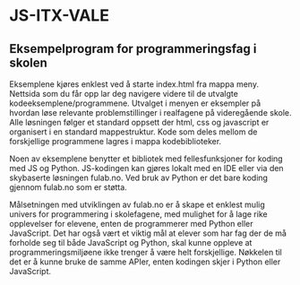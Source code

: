 # JS-ITX-VALE
 
## Eksempelprogram for programmeringsfag i skolen

Eksemplene kjøres enklest ved å starte index.html fra mappa meny. Nettsida som du får opp lar deg navigere videre til de utvalgte kodeeksemplene/programmene. Utvalget i menyen er eksempler på hvordan løse relevante problemstillinger i realfagene på videregående skole. Alle løsningen følger et standard oppsett der html, css og javascript er organisert i
en standard mappestruktur. Kode som deles mellom de forskjellige programmene lagres i mappa kodebiblioteker.


Noen av eksemplene benytter et bibliotek med fellesfunksjoner for koding med JS og Python. JS-kodingen kan gjøres lokalt med en IDE eller via den skybaserte løsningen fulab.no. Ved bruk av Python er det bare koding gjennom fulab.no som er støtta. 

Målsetningen med utviklingen av fulab.no er å skape et enklest mulig univers for programmering i skolefagene, med mulighet for å lage rike opplevelser for elevene, enten de programmerer med Python eller JavaScript. Det har også vært et viktig mål at elever som har fag der de må forholde seg til både JavaScript og Python, skal kunne oppleve at programmeringsmiljøene ikke trenger å være helt forskjellige. Nøkkelen til det er å kunne bruke de samme APIer, enten kodingen skjer i Python eller JavaScript. 
